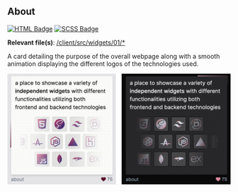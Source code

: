 ## About

[![HTML Badge](https://img.shields.io/badge/HTML-703F77)](https://github.com/aniqatc/playground)
[![SCSS Badge](https://img.shields.io/badge/SCSS-703F77)](https://github.com/aniqatc/playground)

**Relevant file(s)**: [/client/src/widgets/01/\*](../../client/src/widgets/01/)

A card detailing the purpose of the overall webpage along with a smooth animation displaying the different logos of the technologies used.

<a href="https://playground.aniqa.dev/"><img src="/docs/screenshots/widget-01_v1.png"></a>
